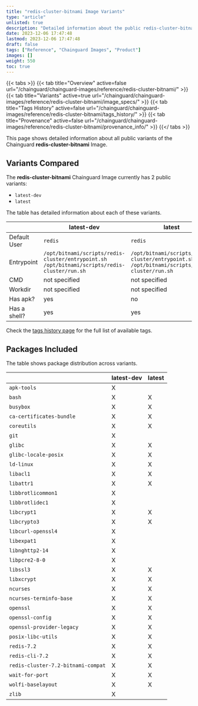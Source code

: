 ```yaml
---
title: "redis-cluster-bitnami Image Variants"
type: "article"
unlisted: true
description: "Detailed information about the public redis-cluster-bitnami Chainguard Image variants"
date: 2023-12-06 17:47:48
lastmod: 2023-12-06 17:47:48
draft: false
tags: ["Reference", "Chainguard Images", "Product"]
images: []
weight: 550
toc: true
---
```


{{< tabs >}}
{{< tab title="Overview" active=false url="/chainguard/chainguard-images/reference/redis-cluster-bitnami/" >}}
{{< tab title="Variants" active=true url="/chainguard/chainguard-images/reference/redis-cluster-bitnami/image_specs/" >}}
{{< tab title="Tags History" active=false url="/chainguard/chainguard-images/reference/redis-cluster-bitnami/tags_history/" >}}
{{< tab title="Provenance" active=false url="/chainguard/chainguard-images/reference/redis-cluster-bitnami/provenance_info/" >}}
{{</ tabs >}}

This page shows detailed information about all public variants of the Chainguard **redis-cluster-bitnami** Image.

## Variants Compared
The **redis-cluster-bitnami** Chainguard Image currently has 2 public variants: 

- `latest-dev`
- `latest`

The table has detailed information about each of these variants.

|              | latest-dev                                                                                   | latest                                                                                       |
|--------------|----------------------------------------------------------------------------------------------|----------------------------------------------------------------------------------------------|
| Default User | `redis`                                                                                      | `redis`                                                                                      |
| Entrypoint   | `/opt/bitnami/scripts/redis-cluster/entrypoint.sh /opt/bitnami/scripts/redis-cluster/run.sh` | `/opt/bitnami/scripts/redis-cluster/entrypoint.sh /opt/bitnami/scripts/redis-cluster/run.sh` |
| CMD          | not specified                                                                                | not specified                                                                                |
| Workdir      | not specified                                                                                | not specified                                                                                |
| Has apk?     | yes                                                                                          | no                                                                                           |
| Has a shell? | yes                                                                                          | yes                                                                                          |

Check the [tags history page](/chainguard/chainguard-images/reference/redis-cluster-bitnami/tags_history/) for the full list of available tags.

## Packages Included
The table shows package distribution across variants.

|                                    | latest-dev | latest |
|------------------------------------|------------|--------|
| `apk-tools`                        | X          |        |
| `bash`                             | X          | X      |
| `busybox`                          | X          | X      |
| `ca-certificates-bundle`           | X          | X      |
| `coreutils`                        | X          | X      |
| `git`                              | X          |        |
| `glibc`                            | X          | X      |
| `glibc-locale-posix`               | X          | X      |
| `ld-linux`                         | X          | X      |
| `libacl1`                          | X          | X      |
| `libattr1`                         | X          | X      |
| `libbrotlicommon1`                 | X          |        |
| `libbrotlidec1`                    | X          |        |
| `libcrypt1`                        | X          | X      |
| `libcrypto3`                       | X          | X      |
| `libcurl-openssl4`                 | X          |        |
| `libexpat1`                        | X          |        |
| `libnghttp2-14`                    | X          |        |
| `libpcre2-8-0`                     | X          |        |
| `libssl3`                          | X          | X      |
| `libxcrypt`                        | X          | X      |
| `ncurses`                          | X          | X      |
| `ncurses-terminfo-base`            | X          | X      |
| `openssl`                          | X          | X      |
| `openssl-config`                   | X          | X      |
| `openssl-provider-legacy`          | X          | X      |
| `posix-libc-utils`                 | X          | X      |
| `redis-7.2`                        | X          | X      |
| `redis-cli-7.2`                    | X          | X      |
| `redis-cluster-7.2-bitnami-compat` | X          | X      |
| `wait-for-port`                    | X          | X      |
| `wolfi-baselayout`                 | X          | X      |
| `zlib`                             | X          |        |

